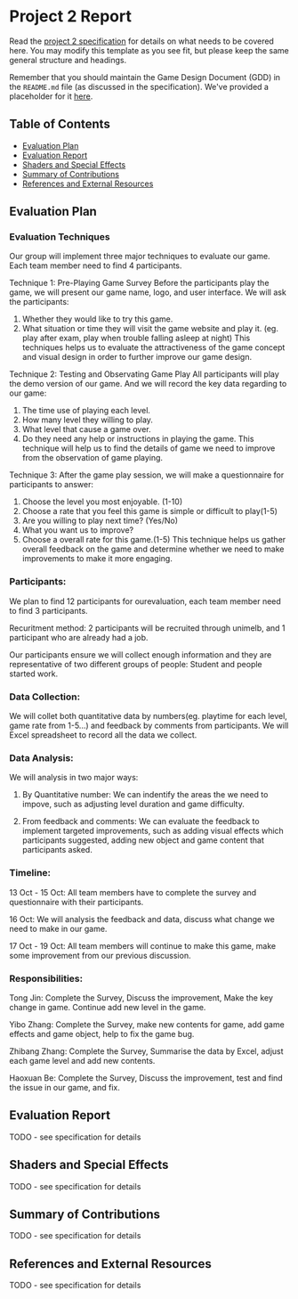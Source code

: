 # Project 2 Report

Read the [project 2
specification](https://github.com/feit-comp30019/project-2-specification) for
details on what needs to be covered here. You may modify this template as you
see fit, but please keep the same general structure and headings.

Remember that you should maintain the Game Design Document (GDD) in the
`README.md` file (as discussed in the specification). We've provided a
placeholder for it [here](README.md).

## Table of Contents

- [Evaluation Plan](#evaluation-plan)
- [Evaluation Report](#evaluation-report)
- [Shaders and Special Effects](#shaders-and-special-effects)
- [Summary of Contributions](#summary-of-contributions)
- [References and External Resources](#references-and-external-resources)

## Evaluation Plan
### Evaluation Techniques
Our group will implement three major techniques to evaluate our game. Each team member need to find 4 participants.

Technique 1: Pre-Playing Game Survey
Before the participants play the game, we will present our game name, logo, and user interface. We will ask the participants:
1. Whether they would like to try this game.
2. What situation or time they will visit the game website and play it. (eg. play after exam, play when trouble falling asleep at night)
This techniques helps us to evaluate the attractiveness of the game concept and visual design in order to further improve our game design.

Technique 2: Testing and Observating Game Play
All participants will play the demo version of our game. And we will record the key data regarding to our game:
1. The time use of playing each level.
2. How many level they willing to play.
3. What level that cause a game over.
4. Do they need any help or instructions in playing the game.
This technique will help us to find the details of game we need to improve from the observation of game playing.

Technique 3: 
After the game play session, we will make a questionnaire for participants to answer:
1. Choose the level you most enjoyable. (1-10)
2. Choose a rate that you feel this game is simple or difficult to play(1-5)
3. Are you willing to play next time? (Yes/No)
4. What you want us to improve?
5. Choose a overall rate for this game.(1-5)
This technique helps us gather overall feedback on the game and determine whether we need to make improvements to make it more engaging.


### Participants:
We plan to find 12 participants for ourevaluation, each team member need to find 3 participants. 

Recuritment method:
2 participants will be recruited through unimelb, and 1 participant who are already had a job.

Our participants ensure we will collect enough information and they are representative of two different groups of people: Student and people started work.


### Data Collection: 
We will collet both quantitative data by numbers(eg. playtime for each level, game rate from 1-5...) and feedback by comments from participants.
We will Excel spreadsheet to record all the data we collect.


### Data Analysis:

We will analysis in two major ways:
1. By Quantitative number: We can indentify the areas the we need to impove, such as adjusting level duration and game difficulty.

2. From feedback and comments: We can evaluate the feedback to implement targeted improvements, such as adding visual effects which participants suggested, adding new object and game content that participants asked.


### Timeline:
13 Oct - 15 Oct: All team members have to complete the survey and questionnaire with their participants.

16 Oct: We will analysis the feedback and data, discuss what change we need to make in our game.

17 Oct - 19 Oct: All team members will continue to make this game, make some improvement from our previous discussion.


### Responsibilities:
Tong Jin: Complete the Survey, Discuss the improvement, Make the key change in game. Continue add new level in the game.

Yibo Zhang: Complete the Survey, make new contents for game, add game effects and game object, help to fix the game bug.

Zhibang Zhang: Complete the Survey, Summarise the data by Excel, adjust each game level and add new contents.

Haoxuan Be: Complete the Survey, Discuss the improvement, test and find the issue in our game, and fix.

## Evaluation Report

TODO - see specification for details

## Shaders and Special Effects

TODO - see specification for details

## Summary of Contributions

TODO - see specification for details

## References and External Resources

TODO - see specification for details
